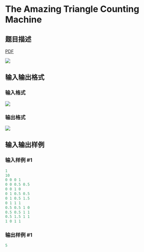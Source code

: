 # The Amazing Triangle Counting Machine

## 题目描述

[problemUrl]: https://uva.onlinejudge.org/index.php?option=com_onlinejudge&Itemid=8&category=78&page=show_problem&problem=2665

[PDF](https://uva.onlinejudge.org/external/116/p11618.pdf)

![](https://cdn.luogu.com.cn/upload/vjudge_pic/UVA11618/4b82ffb0064aec9f57e57d23c6ffe1098eb3db1d.png)

## 输入输出格式

### 输入格式

![](https://cdn.luogu.com.cn/upload/vjudge_pic/UVA11618/a7caa0c018fc57d53fbfac9ee1d26d3ab65d95f0.png)

### 输出格式

![](https://cdn.luogu.com.cn/upload/vjudge_pic/UVA11618/e9c140d0ffb00a93c156754c238d337aa82d5db6.png)

## 输入输出样例

### 输入样例 #1

```cpp
1
10
0 0 0 1
0 0 0.5 0.5
0 0 1 0
0 1 0.5 0.5
0 1 0.5 1.5
0 1 1 1
0.5 0.5 1 0
0.5 0.5 1 1
0.5 1.5 1 1
1 0 1 1
```


### 输出样例 #1

```cpp
5
```


